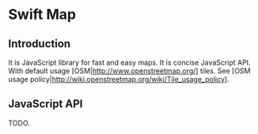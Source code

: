 # Swift Map

## Introduction

It is JavaScript library for fast and easy maps.
It is concise JavaScript API.
With default usage [OSM|http://www.openstreetmap.org/] tiles. See [OSM usage policy|http://wiki.openstreetmap.org/wiki/Tile_usage_policy].

## JavaScript API

TODO.